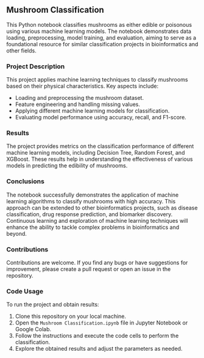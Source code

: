 ## Mushroom Classification

This Python notebook classifies mushrooms as either edible or poisonous using various machine learning models. The notebook demonstrates data loading, preprocessing, model training, and evaluation, aiming to serve as a foundational resource for similar classification projects in bioinformatics and other fields.

### Project Description

This project applies machine learning techniques to classify mushrooms based on their physical characteristics. Key aspects include:

- Loading and preprocessing the mushroom dataset.
- Feature engineering and handling missing values.
- Applying different machine learning models for classification.
- Evaluating model performance using accuracy, recall, and F1-score.

### Results

The project provides metrics on the classification performance of different machine learning models, including Decision Tree, Random Forest, and XGBoost. These results help in understanding the effectiveness of various models in predicting the edibility of mushrooms.

### Conclusions

The notebook successfully demonstrates the application of machine learning algorithms to classify mushrooms with high accuracy. This approach can be extended to other bioinformatics projects, such as disease classification, drug response prediction, and biomarker discovery. Continuous learning and exploration of machine learning techniques will enhance the ability to tackle complex problems in bioinformatics and beyond.

### Contributions

Contributions are welcome. If you find any bugs or have suggestions for improvement, please create a pull request or open an issue in the repository.

### Code Usage

To run the project and obtain results:

1. Clone this repository on your local machine.
2. Open the `Mushroom Classification.ipynb` file in Jupyter Notebook or Google Colab.
3. Follow the instructions and execute the code cells to perform the classification.
4. Explore the obtained results and adjust the parameters as needed.